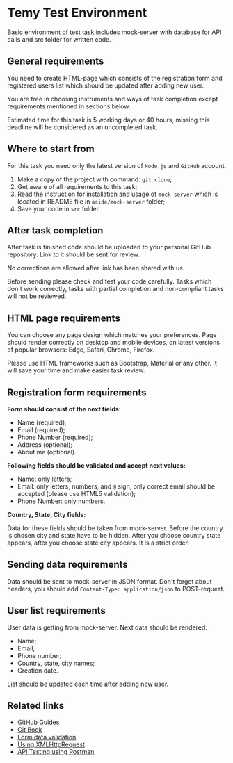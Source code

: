 # Temy Test Environment

Basic environment of test task includes mock-server with database for API calls and src folder for written code.

## General requirements

You need to create HTML-page which consists of the registration form and registered users list which should be updated after adding new user.

You are free in choosing instruments and ways of task completion except requirements mentioned in sections below.

Estimated time for this task is 5 working days or 40 hours, missing this deadline will be considered as an uncompleted task.

## Where to start from

For this task you need only the latest version of `Node.js` and `GitHub` account.

1. Make a copy of the project with command:
`git clone`;
2. Get aware of all requirements to this task;
3. Read the instruction for installation and usage of `mock-server` which is located in README file in `aside/mock-server` folder;
4. Save your code in `src` folder.

## After task completion

After task is finished code should be uploaded to your personal GitHub repository. Link to it should be sent for review.

No corrections are allowed after link has been shared with us.

Before sending please check and test your code carefully. Tasks which don't work correctly, tasks with partial completion and non-compliant tasks will not be reviewed.

## HTML page requirements

You can choose any page design which matches your preferences. Page should render correctly on desktop and mobile devices, on latest versions of popular browsers: Edge, Safari, Chrome, Firefox.

Please use HTML frameworks such as Bootstrap, Material or any other. It will save your time and make easier task review.

## Registration form requirements

**Form should consist of the next fields:**

- Name (required);
- Email (required);
- Phone Number (required);
- Address (optional);
- About me (optional).

**Following fields should be validated and accept next values:**

- Name: only letters;
- Email: only letters, numbers, and `@` sign, only correct email should be accepted (please use HTML5 validation);
- Phone Number: only numbers.

**Country, State, City fields:**

Data for these fields should be taken from mock-server. Before the country is chosen city and state have to be hidden. After you choose country state appears, after you choose state city appears. It is a strict order.

## Sending data requirements

Data should be sent to mock-server in JSON format. Don't forget about headers, you should add `Content-Type: application/json` to POST-request.

## User list requirements

User data is getting from mock-server. Next data should be rendered:

- Name;
- Email;
- Phone number;
- Country, state, city names;
- Creation date.

List should be updated each time after adding new user.

## Related links

* [GitHub Guides](https://guides.github.com/)
* [Git Book](https://git-scm.com/)
* [Form data validation](https://developer.mozilla.org/en-US/docs/Learn/HTML/Forms/Form_validation)
* [Using XMLHttpRequest](https://developer.mozilla.org/en-US/docs/Web/API/XMLHttpRequest/Using_XMLHttpRequest)
* [API Testing using Postman](https://medium.com/aubergine-solutions/api-testing-using-postman-323670c89f6d)
